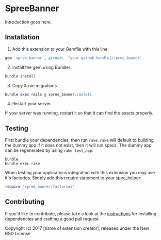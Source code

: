 SpreeBanner
===========

Introduction goes here.

## Installation

1. Add this extension to your Gemfile with this line:
  ```ruby
  gem 'spree_banner', github: '[your-github-handle]/spree_banner'
  ```

2. Install the gem using Bundler:
  ```ruby
  bundle install
  ```

3. Copy & run migrations
  ```ruby
  bundle exec rails g spree_banner:install
  ```

4. Restart your server

  If your server was running, restart it so that it can find the assets properly.

## Testing

First bundle your dependencies, then run `rake`. `rake` will default to building the dummy app if it does not exist, then it will run specs. The dummy app can be regenerated by using `rake test_app`.

```shell
bundle
bundle exec rake
```

When testing your applications integration with this extension you may use it's factories.
Simply add this require statement to your spec_helper:

```ruby
require 'spree_banner/factories'
```


## Contributing

If you'd like to contribute, please take a look at the
[instructions](CONTRIBUTING.md) for installing dependencies and crafting a good
pull request.

Copyright (c) 2017 [name of extension creator], released under the New BSD License
